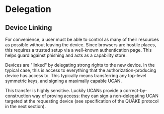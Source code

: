 # Delegation

## 

## Device Linking

For convenience, a user must be able to control as many of their resources as possible without leaving the device. Since browsers are hostile places, this requires a trusted setup via a well-known authentication page. This helps guard against phishing and acts as a capability store.

Devices are "linked" by delegating strong rights to the new device. In the typical case, this is access to everything that the authorization-producing device has access to. This typically means transferring any top-level symmetric keys, and signing a maximally capable UCAN.

This transfer is highly sensitive. Luckily UCANs provide a correct-by-construction way of proving access: they can sign a non-delegating UCAN targeted at the requesting device \(see specification of the QUAKE protocol in the next section\).

